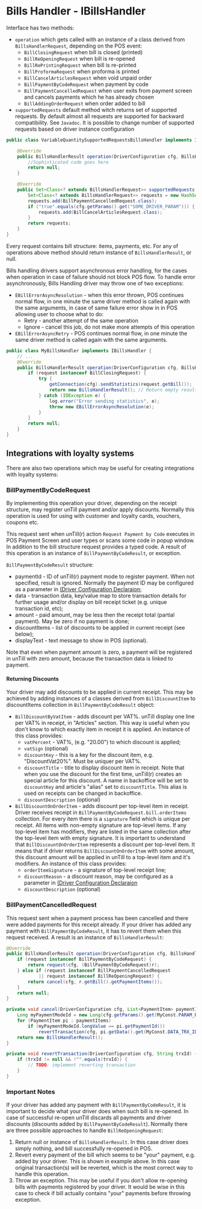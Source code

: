 # Bills Handler - IBillsHandler
Interface has two methods:
- `operation` which gets called with an instance of a class derived from `BillsHandlerRequest`, depending on the POS event: 
  - `BillClosingRequest` when bill is closed (printed)
  - `BillReOpeningRequest` when bill is re-opened
  - `BillRePrintingRequest` when bill is re-printed
  - `BillProformaRequest` when proforma is printed
  - `BillCancelArticlesRequest` when void unpaid order
  - `BillPaymentByCodeRequest` when payment by code
  - `BillPaymentCancelledRequest` when user exits from payment screen and cancels payments which he has already chosen
  - `BillAddingOrderRequest` when order added to bill
- `supportedRequests` default method witch returns set of supported requests. By default almost all requests are supported for 
backward compatibility. See `Javadoc`. It is possible to change number of supported requests based on driver instance configuration

```java
public class VariableQuantitySupportedRequestsBillsHandler implements IBillsHandler {

	@Override
	public BillsHandlerResult operation(DriverConfiguration cfg, BillsHandlerRequest request) {
		//Sophisticated code goes here
		return null;
	}

	@Override
	public Set<Class<? extends BillsHandlerRequest>> supportedRequests(DriverConfiguration cfg) {
		Set<Class<? extends BillsHandlerRequest>> requests = new HashSet<>();
		requests.add(BillPaymentCancelledRequest.class);
		if ("true".equals(cfg.getParams().get("SOME_DRIVER_PARAM"))) {
			requests.add(BillCancelArticlesRequest.class);
		}
		return requests;
	}
}
```

Every request contains bill structure: items, payments, etc. For any of operations above method should return instance of `BillsHandlerResult`, or null.

Bills handling drivers support asynchronous error handling, for the cases 
when operation in case of failure should not block POS flow. To handle error asynchronously, Bills Handling driver may throw one of two exceptions:
- `EBillErrorAsyncResolution` - when this error thrown, POS continues normal flow, in one minute the same driver method is called again with the same arguments, in case of same failure error show in in POS allowing user to choose what to do:
  - Retry - another attempt of the same operation
  - Ignore - cancel this job, do not make more attempts of this operation
- `EBillErrorAsyncRetry` - POS continues normal flow, in one minute the same driver method is called again with the same arguments.

```java
public class MyBillsHandler implements IBillsHandler {    
    // ...
    @Override
    public BillsHandlerResult operation(DriverConfiguration cfg, BillsHandlerRequest request) {
        if (request instanceof BillClosingRequest) {
            try {
                getConnection(cfg).sendStatistics(request.getBill());
                return new BillsHandlerResult(); // Return empty result
            } catch (IOException e) {
                log.error("Error sending statistics", e);
                throw new EBillErrorAsyncResolution(e); 
            }
        }
        return null;
    }
}
```

## Integrations with loyalty systems

There are also two operations which may be useful for creating integrations with loyalty systems:

### BillPaymentByCodeRequest
By implementing this operation your driver, depending on the receipt structure, may register unTill payment and/or apply discounts. Normally this operation is used for using with customer and loyalty cards, vouchers, coupons etc. 

This request sent when unTill(r) action `Request Payment by Code` executes in POS Payment Screen and user types or scans some code in popup window. In addition to the bill structure request provides a typed code. A result of this operation is an instance of `BillPaymentByCodeResult`, or exception. 

`BillPaymentByCodeResult` structure:

- paymentId - ID of unTill(r) payment mode to register payment. When not specified, result is ignored. Normally the payment ID may be configured as a parameter in [(Driver Configuration Declaraion](../README.md#driver-configuration-declaraion);
- data - transaction data, key/value map to store transaction details for further usage and/or display on bill receipt ticket (e.g. unique transaction id, etc);
- amount - paid amount, may be less then the receipt total (partial payment). May be zero if no payment is done;
- discountItems - list of discounts to be applied in current receipt (see below);
- displayText - text message to show in POS (optional).

Note that even when payment amount is zero, a payment will be registered in unTill with zero amount, because the transaction data is linked to payment. 

#### Returning Discounts
Your driver may add discounts to be applied in current receipt. This may be achieved by adding instances of a classes derived from `BillDiscountItem` to discountItems collection in `BillPaymentByCodeResult` object:
- `BillDiscountByVatItem` - adds discount per VAT%. unTill display one line per VAT% in receipt, in "Articles" section. This way is useful when you don't know to which exactly item in receipt it is applied. An instance of this class provides:
  - `vatPercent` - VAT%, (e.g. "20.00") to which discount is applied;
  - `vatSign` (optional)
  - `discountKey` - this is a key for the discount item, e.g. "DiscountVat20%". Must be uniquer per VAT%.
  - `discountTitle` - title to display discount item in receipt. Note that when you use the discount for the first time, unTill(r) creates an special article for this discount. A name in backoffice will be set to `discountKey` and article's "alias" set to `discountTitle`. This alias is used on receipts can be changed in backoffice.
  - `discountDescription` (optional)
- `BillDiscountOnOrderItem` - adds discount per top-level item in receipt. Driver receives receipt in `BillPaymentByCodeRequest.bill.orderItems` collection. For every item there is a `signature` field which is unique per receipt. All items with non-empty signature are top-level items. If any top-level item has modifiers, they are listed in the same collection after the top-level item with empty signature. It is important to understand that `BillDiscountOnOrderItem` represents a discount per top-level item. It means that if driver returns `BillDiscountOnOrderItem` with some amount, this discount amount will be applied in unTill to a top-level item and it's modifiers. An instance of this class provides:
  - `orderItemSignature` - a signature of top-level receipt line;
  - `discountReason` - a discount reason, may be configured as a parameter in [(Driver Configuration Declaraion](../README.md#driver-configuration-declaraion)
  - `discountDescription` (optional)

### BillPaymentCancelledRequest
This request sent when a payment process has been cancelled and there were added payments for this receipt already. If your driver has added any payment with `BillPaymentByCodeResult`, it has to revert them when this request received. A result is an instance of `BillsHandlerResult`:
```java
@Override
public BillsHandlerResult operation(DriverConfiguration cfg, BillsHandlerRequest r) {
    if (request instanceof BillPaymentByCodeRequest) {
        return request(cfg, (BillPaymentByCodeRequest)r);
    } else if (request instanceof BillPaymentCancelledRequest 
            || request instanceof BillReOpeningRequest) {
        return cancel(cfg, r.getBill().getPaymentItems());
    }
    return null;
}

private void cancel(DriverConfiguration cfg, List<PaymentItem> paymentItems) {
    Long myPaymentModeId = new Long(cfg.getParams().get(MyConst.PARAM_PAYMENT_MODE_ID));
    for (PaymentItem pi : paymentItems)
        if (myPaymentModeId.longValue == pi.getPaymentId()) 
            revertTransaction(cfg, pi.getData().get(MyConst.DATA_TRX_ID));
    return new BillsHandlerResult();
}

private void revertTransaction(DriverConfiguration cfg, String trxId) {
    if (trxId != null && !"".equals(trxId)) {
        // TODO: implement reverting transaction
    }
}
```

### Important Notes
If your driver has added any payment with `BillPaymentByCodeResult`, it is important to decide what your driver does when such bill is re-opened. In case of successful re-open unTill discards all payments and driver discounts (discounts added by `BillPaymentByCodeResult`). Normally there are three possible approaches to handle `BillReOpeningRequest`:
1. Return null or instance of `BillsHandlerResult`. In this case driver does simply nothing, and bill successfully re-opened in POS.
1. Revert every payment of the bill which seems to be "your" payment, e.g. added by your driver. This is shown in example above. In this case original transaction(s) will be reverted, which is the most correct way to handle this operation. 
1. Throw an exception. This may be useful if you don't allow re-opening bills with payments registered by your driver. It would be wise in this case to check if bill actually contains "your" payments before throwing exception. 